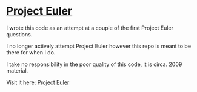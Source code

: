 [Project Euler](http://projecteuler.net)
============

I wrote this code as an attempt at a couple of the first Project Euler questions.

I no longer actively attempt Project Euler however this repo is meant to be there for when I do.

I take no responsibility in the poor quality of this code, it is circa. 2009 material.

Visit it here: [Project Euler](http://projecteuler.net)

